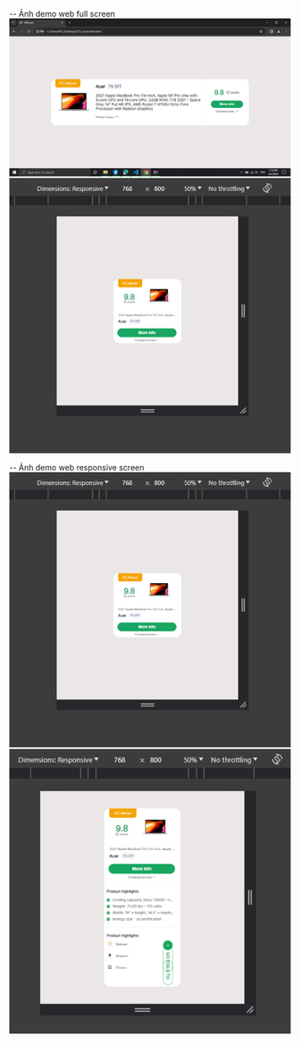 -- Ảnh demo web full screen
![full_screen_minimize](image-2.png)
![full_screen](image.png)

-- Ảnh demo web responsive screen
![responsive_minimize_screen](image.png)
![responsive_screen](image-1.png)
